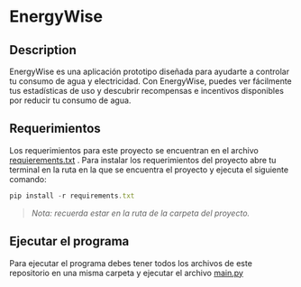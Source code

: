 # EnergyWise

## Description

EnergyWise es una aplicación prototipo diseñada para ayudarte a controlar tu consumo de agua y electricidad. Con EnergyWise, puedes ver fácilmente tus estadísticas de uso y descubrir recompensas e incentivos disponibles por reducir tu consumo de agua.

## Requerimientos

Los requerimientos para este proyecto se encuentran en el archivo [requierements.txt](https://github.com/Adr-oc/EnergyWise/blob/main/requirements.txt) . Para instalar los requerimientos del proyecto abre tu terminal en la ruta en la que se encuentra el proyecto y ejecuta el siguiente comando:

```jsx
pip install -r requirements.txt
```
> *Nota: recuerda estar en la ruta de la carpeta del proyecto.*

## Ejecutar el programa
Para ejecutar el programa debes tener todos los archivos de este repositorio en una misma carpeta y ejecutar el archivo [main.py](https://github.com/Adr-oc/EnergyWise/blob/main/main.py)
